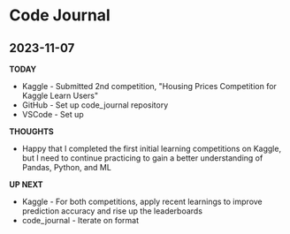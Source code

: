 # Code Journal

## 2023-11-07
**TODAY**
- Kaggle - Submitted 2nd competition, "Housing Prices Competition for Kaggle Learn Users"
- GitHub - Set up code_journal repository
- VSCode - Set up

**THOUGHTS**
- Happy that I completed the first initial learning competitions on Kaggle, but I need to continue practicing to gain a better understanding of Pandas, Python, and ML

**UP NEXT**
- Kaggle - For both competitions, apply recent learnings to improve prediction accuracy and rise up the leaderboards
- code_journal - Iterate on format